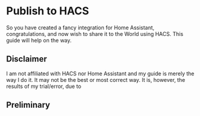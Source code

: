 # Publish to HACS
So you have created a fancy integration for Home Assistant, congratulations, and now wish to share it to the World using HACS. This guide will help on the way.
## Disclaimer
I am not affiliated with HACS nor Home Assistant and my guide is merely the way I do it. It may not be the best or most correct way. It is, however, the results of my trial/error, due to 
## Preliminary
